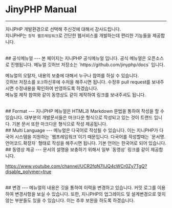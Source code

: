 # JinyPHP Manual
---
지니PHP 개발환경으로 선택해 주신것에 대해서 감사드립니다.  
지니PHP는 `정적 웹프레임워크`로 간단한 웹서비스를 개발하는데 편리한 기능들을 제공합니다.  

<br>
## 공식메뉴얼
---
본 페이지는 지니PHP 공식메뉴얼 입니다. 공식 메뉴얼은 오픈소스로 진행됩니다.  
메뉴얼 깃허브 저장소는 `https://github.com/jinyphp/docs` 입니다.  

메뉴얼의 오탈자, 내용의 보충에 대해서 누구나 참여를 하실 수 있습니다.  
깃허브 저장소를 `포크`하신후에 수저을 해주시면 됩니다. 수정후 pull request를 보내주시면 수정내용을 확인하여 반영하도록 하겠습니다.  
메뉴얼 제작 참여와 같이 동영상도 같이 제작하여 링크를 보내주셔도 됩니다.  

<br>
## Format
---
지니PHP 메뉴얼은 HTML과 Markdown 문법을 통하여 작성을 할 수 있습니다.  
대부분의 개발문서들은 마크다운 형식으로 작성되고 있는 것이 트랜드 입니다. 기본 문서 또한 마크다운 형식으로 작성 제공됩니다.  

<br>
## Multi Language
---
메뉴얼은 다국어로 작성될 수 있습니다. 이는 지니PHP가 다국어 시스템을 지원하는 `웹프레임워크`이기 때문입니다.  
다국어를 작성할때는 `문서명.언어코드.확장자` 형태로 작성을 해주시면 됩니다. 기본 언어는 한국어로 되어 있습니다.  

<br>
## 동영상 제공
---
문서의 설명을 보충하기 위해서 일부 `동영상` 링크를 같이 제공합니다.  

https://www.youtube.com/channel/UCR2fqN7llJQ4cWCr0Zy7TgQ?disable_polymer=true

<br>
## 변경
---
메뉴얼의 내용은 깃을 통하여 이력을 변경하고 있습니다. 커밋 로그를 이용하여 변경사항을 보실 수 있습니다.  
또한, 지니PHP의 업그레이드 및 설계변경으로 맞지 않는 부분들도 있을 수 있습니다. 이는 추후 보완을 하도록 하겠습니다.  

